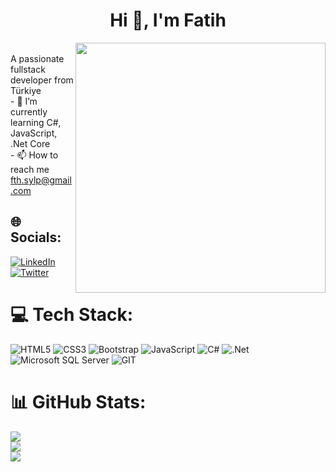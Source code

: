 <h1 align="center">Hi 👋, I'm Fatih </h1> 
<div align="center"><img src="https://raw.githubusercontent.com/TheDudeThatCode/TheDudeThatCode/master/Assets/Developer.gif" align = "right" width="400"></div>
<br> A passionate fullstack developer from Türkiye <br> - 🌱 I’m currently learning C#, JavaScript, .Net Core
<br>- 📫 How to reach me <a href="mailto:fth.sylp@gmail.com">fth.sylp@gmail.com</a>



## 🌐 Socials:
[![LinkedIn](https://img.shields.io/badge/LinkedIn-%230077B5.svg?logo=linkedin&logoColor=white)](https://www.linkedin.com/in/fatih-soyalp-283623171/) [![Twitter](https://img.shields.io/badge/Twitter-%231DA1F2.svg?logo=Twitter&logoColor=white)](https://twitter.com/fthsylp) 

# 💻 Tech Stack:
![HTML5](https://img.shields.io/badge/HTML5-E34F26?style=for-the-badge&logo=html5&logoColor=white)  ![CSS3](https://img.shields.io/badge/CSS3-1572B6?style=for-the-badge&logo=css3&logoColor=white) ![Bootstrap](https://img.shields.io/badge/bootstrap-%23563D7C.svg?style=for-the-badge&logo=bootstrap&logoColor=white) ![JavaScript](https://img.shields.io/badge/javascript-%23323330.svg?style=for-the-badge&logo=javascript&logoColor=%23F7DF1E) ![C#](https://img.shields.io/badge/C%23-239120?style=for-the-badge&logo=c-sharp&logoColor=white) ![.Net](https://img.shields.io/badge/.NET-5C2D91?style=for-the-badge&logo=.net&logoColor=white) ![Microsoft SQL Server](https://img.shields.io/badge/Microsoft_SQL_Server-CC2927?style=for-the-badge&logo=microsoft-sql-server&logoColor=white) ![GIT](https://img.shields.io/badge/GIT-E44C30?style=for-the-badge&logo=git&logoColor=white) 

# 📊 GitHub Stats:
![](https://github-readme-stats.vercel.app/api?username=Fthsylp&theme=midnight-purple&hide_border=false&include_all_commits=false&count_private=false)<br/>
![](https://github-readme-streak-stats.herokuapp.com/?user=Fthsylp&theme=midnight-purple&hide_border=false)<br/>
![](https://github-readme-stats.vercel.app/api/top-langs/?username=Fthsylp&theme=midnight-purple&hide_border=false&include_all_commits=false&count_private=false&layout=compact)





